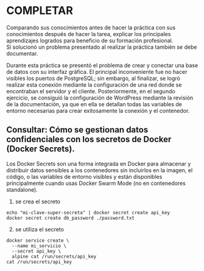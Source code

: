 # COMPLETAR  
Comparando sus conocimientos antes de hacer la práctica con sus conocimientos después de hacer la tarea, explicar los principales aprendizajes logrados para beneficio de su formación profesional.  
Si solucionó un problema presentado al realizar la práctica también se debe documentar.

Durante esta práctica se presentó el problema de crear y conectar una base de datos con su interfaz gráfica. El principal inconveniente fue no hacer visibles los puertos de PostgreSQL; sin embargo, al finalizar, se logró realizar esta conexión mediante la configuración de una red donde se encontraban el servidor y el cliente.
Posteriormente, en el segundo ejercicio, se consiguió la configuración de WordPress mediante la revisión de la documentación, ya que en ella se detallan todas las variables de entorno necesarias para crear exitosamente la conexión y el contenedor.
## Consultar: Cómo se gestionan datos confidenciales con los secretos de Docker (Docker Secrets).
Los Docker Secrets son una forma integrada en Docker para almacenar y distribuir datos sensibles a los contenedores sin incluirlos en la imagen, el código, o las variables de entorno visibles y están disponibles principalmente cuando usas Docker Swarm Mode (no en contenedores standalone).
1. se crea el secreto
```
echo "mi-clave-super-secreta" | docker secret create api_key
docker secret create db_password ./password.txt

```
2. se utiliza el secreto
```
docker service create \
  --name mi_servicio \
  --secret api_key \
  alpine cat /run/secrets/api_key
cat /run/secrets/api_key
```
